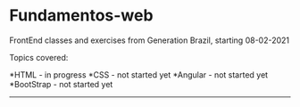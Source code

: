 # Fundamentos-web

FrontEnd classes and exercises from Generation Brazil, starting 08-02-2021

<p>Topics covered:</p>
*HTML - in progress
*CSS - not started yet
*Angular - not started yet
*BootStrap - not started yet

***
